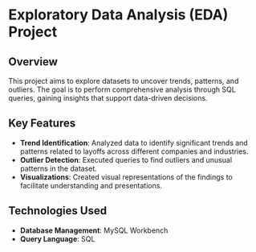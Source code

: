 # Exploratory Data Analysis (EDA) Project

## Overview
This project aims to explore datasets to uncover trends, patterns, and outliers. The goal is to perform comprehensive analysis through SQL queries, gaining insights that support data-driven decisions.

## Key Features
- **Trend Identification**: Analyzed data to identify significant trends and patterns related to layoffs across different companies and industries.
- **Outlier Detection**: Executed queries to find outliers and unusual patterns in the dataset.
- **Visualizations**: Created visual representations of the findings to facilitate understanding and presentations.

## Technologies Used
- **Database Management**: MySQL Workbench
- **Query Language**: SQL

